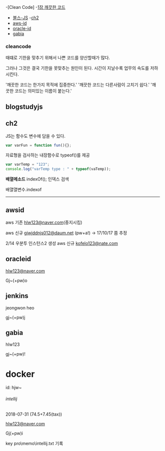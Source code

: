 -[Clean Code]
  -[1장 깨끗한 코드](#cleancode)
- [블스-JS](#blogstudyjs)
  -[ch2](#ch2)
- [aws-id](#awsid)
- [oracle-id](#oracleid)
- [gabia](#gabia)

### cleancode

때떄로 기한을 맞추기 위해서 나쁜 코드를 양산할때가 많다.

그러나 그것은 결국 기한을 못맞추는 원인이 된다. 시간이 지날수록 업무의 속도를 저하시킨다.

'깨끗한 코드는 한가지 목적에 집중한다.'
'깨끗한 코드는 다른사람이 고치기 쉽다.'
'깨끗한 코드는 의미있는 이름이 붙는다.'

## blogstudyjs

## ch2

JS는 함수도 변수에 담을 수 있다.

```js
var varFun = function fun(){};
```

자료형을 검사하는 내장함수로 typeof()를 제공

```js
var varTemp = "123";
console.log("varTemp type : " + typeof(vaTemp));
```

**배열메소드**
indexOf(); 인덱스 검색

배열열변수.indexof

---

## awsid

aws 기존 hlw123@naver.com(중지시킴)

aws 신규 gjwjddnjs012@daum.net  (pw+a!) -> 17/10/17 쯤 추정


2/14 우분투 인스턴스2 생성
aws 신규  kofelo123@nate.com

## oracleid

hlw123@naver.com

Gj~(+pw)o


## jenkins

jeongwon heo

gj~(+pw)j


## gabia

hlw123

gj~(+pw)!

# docker

id: hjw~


###### intellij

2018-07-31 (74.5+7.45(tax))

hlw123@naver.com

Gj(+pw)i

key pro\memo\intellij.txt 기록